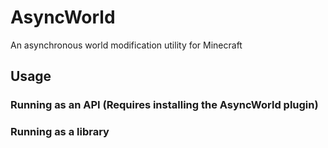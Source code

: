 # AsyncWorld
An asynchronous world modification utility for Minecraft
## Usage
### Running as an API (Requires installing the AsyncWorld plugin)

### Running as a library
